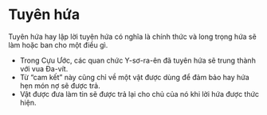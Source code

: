 # Tuyên hứa

Tuyên hứa hay lập lời tuyên hứa có nghĩa là chính thức và long trọng hứa sẽ làm hoặc ban cho một điều gì.
- Trong Cựu Ước, các quan chức Y-sơ-ra-ên đã tuyên hứa sẽ trung thành với vua Đa-vít. 
- Từ “cam kết” này cũng chỉ về một vật được dùng để đảm bảo hay hứa hẹn món nợ sẽ được trả.
- Vật được đưa làm tin sẽ được trả lại cho chủ của nó khi lời hứa được thức hiện.

